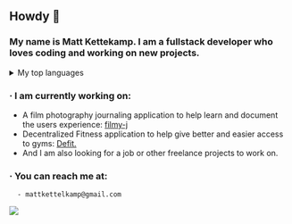 ## Howdy 👋

### My name is Matt Kettekamp. I am a fullstack developer who loves coding and working on new projects. 

  <details>
  <summary>My top languages</summary>

  | Rank | Languages |
  |-----:|-----------|
  |     1| Ruby      |
  |     2| Javascript|
  |     3| React     |

  </details>
  
  ### · I am currently working on: <br>
      
   - A film photography journaling application to help learn and document the users experience: [filmy-j](https://github.com/mkettel/filmy)
   - Decentralized Fitness application to help give better and easier access to gyms: [Defit.](https://github.com/Yishui7/-Whateverent)
   - And I am also looking for a job or other freelance projects to work on. 
      

  ### · You can reach me at: <br>
  
      - mattkettelkamp@gmail.com

  <a href="https://github.com/mkettel/github-readme-stats">
    <img align="center" src="https://github-readme-stats.vercel.app/api?username=mkettel&show_icons=true&theme=transparent" />
  </a>


